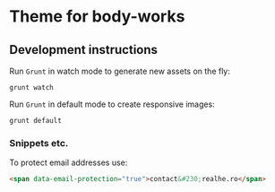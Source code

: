 # Theme for body-works

## Development instructions

Run `Grunt` in watch mode to generate new assets on the fly:

```
grunt watch
```

Run `Grunt` in default mode to create responsive images:

```
grunt default
```

### Snippets etc.

To protect email addresses use:

```html
<span data-email-protection="true">contact&#230;realhe.ro</span>
```
